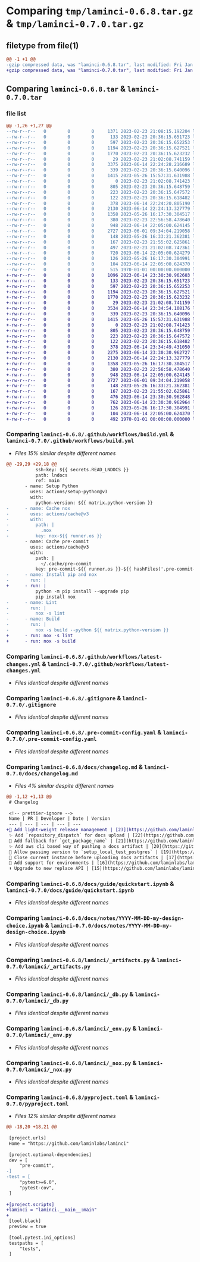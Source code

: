 # Comparing `tmp/laminci-0.6.8.tar.gz` & `tmp/laminci-0.7.0.tar.gz`

## filetype from file(1)

```diff
@@ -1 +1 @@
-gzip compressed data, was "laminci-0.6.8.tar", last modified: Fri Jan  1 00:00:00 2016, max compression
+gzip compressed data, was "laminci-0.7.0.tar", last modified: Fri Jan  1 00:00:00 2016, max compression
```

## Comparing `laminci-0.6.8.tar` & `laminci-0.7.0.tar`

### file list

```diff
@@ -1,26 +1,27 @@
--rw-r--r--   0        0        0     1371 2023-02-23 21:08:15.192204 laminci-0.6.8/.github/workflows/build.yml
--rw-r--r--   0        0        0      133 2023-02-23 20:36:15.651723 laminci-0.6.8/.github/workflows/latest-changes.jinja2
--rw-r--r--   0        0        0      597 2023-02-23 20:36:15.652253 laminci-0.6.8/.github/workflows/latest-changes.yml
--rw-r--r--   0        0        0     1194 2023-02-23 20:36:15.627521 laminci-0.6.8/.gitignore
--rw-r--r--   0        0        0     1770 2023-02-23 20:36:15.623232 laminci-0.6.8/.pre-commit-config.yaml
--rw-r--r--   0        0        0       29 2023-02-23 21:02:08.741159 laminci-0.6.8/README.md
--rw-r--r--   0        0        0     3375 2023-06-14 22:24:28.216689 laminci-0.6.8/docs/changelog.md
--rw-r--r--   0        0        0      339 2023-02-23 20:36:15.640096 laminci-0.6.8/docs/guide/index.md
--rw-r--r--   0        0        0     1415 2023-05-26 15:57:31.631988 laminci-0.6.8/docs/guide/quickstart.ipynb
--rw-r--r--   0        0        0        0 2023-02-23 21:02:08.741423 laminci-0.6.8/docs/index.md
--rw-r--r--   0        0        0      805 2023-02-23 20:36:15.648759 laminci-0.6.8/docs/notes/YYYY-MM-DD-my-design-choice.ipynb
--rw-r--r--   0        0        0      223 2023-02-23 20:36:15.647572 laminci-0.6.8/docs/notes/index.md
--rw-r--r--   0        0        0      122 2023-02-23 20:36:15.618482 laminci-0.6.8/lamin-project.yaml
--rw-r--r--   0        0        0      378 2023-06-14 22:24:20.805190 laminci-0.6.8/laminci/__init__.py
--rw-r--r--   0        0        0     2130 2023-06-14 22:24:13.327779 laminci-0.6.8/laminci/_artifacts.py
--rw-r--r--   0        0        0     1358 2023-05-26 16:17:30.304517 laminci-0.6.8/laminci/_db.py
--rw-r--r--   0        0        0      380 2023-02-23 22:56:58.478640 laminci-0.6.8/laminci/_docs.py
--rw-r--r--   0        0        0      948 2023-06-14 22:05:00.624145 laminci-0.6.8/laminci/_env.py
--rw-r--r--   0        0        0     2727 2023-06-01 09:34:04.219058 laminci-0.6.8/laminci/_nox.py
--rw-r--r--   0        0        0      148 2023-05-26 16:33:21.362381 laminci-0.6.8/laminci/db.py
--rw-r--r--   0        0        0      167 2023-02-23 21:55:02.625861 laminci-0.6.8/laminci/nox.py
--rw-r--r--   0        0        0      497 2023-02-23 21:02:08.742361 laminci-0.6.8/noxfile.py
--rw-r--r--   0        0        0      720 2023-06-14 22:05:00.624279 laminci-0.6.8/pyproject.toml
--rw-r--r--   0        0        0      126 2023-05-26 16:17:30.304991 laminci-0.6.8/tests/test_artifacts.py
--rw-r--r--   0        0        0      104 2023-06-14 22:05:00.624370 laminci-0.6.8/tests/test_package_name.py
--rw-r--r--   0        0        0      515 1970-01-01 00:00:00.000000 laminci-0.6.8/PKG-INFO
+-rw-r--r--   0        0        0     1096 2023-06-14 23:30:30.962603 laminci-0.7.0/.github/workflows/build.yml
+-rw-r--r--   0        0        0      133 2023-02-23 20:36:15.651723 laminci-0.7.0/.github/workflows/latest-changes.jinja2
+-rw-r--r--   0        0        0      597 2023-02-23 20:36:15.652253 laminci-0.7.0/.github/workflows/latest-changes.yml
+-rw-r--r--   0        0        0     1194 2023-02-23 20:36:15.627521 laminci-0.7.0/.gitignore
+-rw-r--r--   0        0        0     1770 2023-02-23 20:36:15.623232 laminci-0.7.0/.pre-commit-config.yaml
+-rw-r--r--   0        0        0       29 2023-02-23 21:02:08.741159 laminci-0.7.0/README.md
+-rw-r--r--   0        0        0     3534 2023-06-14 23:34:54.108176 laminci-0.7.0/docs/changelog.md
+-rw-r--r--   0        0        0      339 2023-02-23 20:36:15.640096 laminci-0.7.0/docs/guide/index.md
+-rw-r--r--   0        0        0     1415 2023-05-26 15:57:31.631988 laminci-0.7.0/docs/guide/quickstart.ipynb
+-rw-r--r--   0        0        0        0 2023-02-23 21:02:08.741423 laminci-0.7.0/docs/index.md
+-rw-r--r--   0        0        0      805 2023-02-23 20:36:15.648759 laminci-0.7.0/docs/notes/YYYY-MM-DD-my-design-choice.ipynb
+-rw-r--r--   0        0        0      223 2023-02-23 20:36:15.647572 laminci-0.7.0/docs/notes/index.md
+-rw-r--r--   0        0        0      122 2023-02-23 20:36:15.618482 laminci-0.7.0/lamin-project.yaml
+-rw-r--r--   0        0        0      378 2023-06-14 23:34:49.431050 laminci-0.7.0/laminci/__init__.py
+-rw-r--r--   0        0        0     2275 2023-06-14 23:30:30.962727 laminci-0.7.0/laminci/__main__.py
+-rw-r--r--   0        0        0     2130 2023-06-14 22:24:13.327779 laminci-0.7.0/laminci/_artifacts.py
+-rw-r--r--   0        0        0     1358 2023-05-26 16:17:30.304517 laminci-0.7.0/laminci/_db.py
+-rw-r--r--   0        0        0      380 2023-02-23 22:56:58.478640 laminci-0.7.0/laminci/_docs.py
+-rw-r--r--   0        0        0      948 2023-06-14 22:05:00.624145 laminci-0.7.0/laminci/_env.py
+-rw-r--r--   0        0        0     2727 2023-06-01 09:34:04.219058 laminci-0.7.0/laminci/_nox.py
+-rw-r--r--   0        0        0      148 2023-05-26 16:33:21.362381 laminci-0.7.0/laminci/db.py
+-rw-r--r--   0        0        0      167 2023-02-23 21:55:02.625861 laminci-0.7.0/laminci/nox.py
+-rw-r--r--   0        0        0      476 2023-06-14 23:30:30.962848 laminci-0.7.0/noxfile.py
+-rw-r--r--   0        0        0      762 2023-06-14 23:30:30.962964 laminci-0.7.0/pyproject.toml
+-rw-r--r--   0        0        0      126 2023-05-26 16:17:30.304991 laminci-0.7.0/tests/test_artifacts.py
+-rw-r--r--   0        0        0      104 2023-06-14 22:05:00.624370 laminci-0.7.0/tests/test_package_name.py
+-rw-r--r--   0        0        0      492 1970-01-01 00:00:00.000000 laminci-0.7.0/PKG-INFO
```

### Comparing `laminci-0.6.8/.github/workflows/build.yml` & `laminci-0.7.0/.github/workflows/build.yml`

 * *Files 15% similar despite different names*

```diff
@@ -29,29 +29,18 @@
           ssh-key: ${{ secrets.READ_LNDOCS }}
           path: lndocs
           ref: main
       - name: Setup Python
         uses: actions/setup-python@v3
         with:
           python-version: ${{ matrix.python-version }}
-      - name: Cache nox
-        uses: actions/cache@v3
-        with:
-          path: |
-            .nox
-          key: nox-${{ runner.os }}
       - name: Cache pre-commit
         uses: actions/cache@v3
         with:
           path: |
             ~/.cache/pre-commit
           key: pre-commit-${{ runner.os }}-${{ hashFiles('.pre-commit-config.yaml') }}
-      - name: Install pip and nox
-        run: |
+      - run: |
           python -m pip install --upgrade pip
           pip install nox
-      - name: Lint
-        run: |
-          nox -s lint
-      - name: Build
-        run: |
-          nox -s build --python ${{ matrix.python-version }}
+      - run: nox -s lint
+      - run: nox -s build
```

### Comparing `laminci-0.6.8/.github/workflows/latest-changes.yml` & `laminci-0.7.0/.github/workflows/latest-changes.yml`

 * *Files identical despite different names*

### Comparing `laminci-0.6.8/.gitignore` & `laminci-0.7.0/.gitignore`

 * *Files identical despite different names*

### Comparing `laminci-0.6.8/.pre-commit-config.yaml` & `laminci-0.7.0/.pre-commit-config.yaml`

 * *Files identical despite different names*

### Comparing `laminci-0.6.8/docs/changelog.md` & `laminci-0.7.0/docs/changelog.md`

 * *Files 4% similar despite different names*

```diff
@@ -1,12 +1,13 @@
 # Changelog
 
 <!-- prettier-ignore -->
 Name | PR | Developer | Date | Version
 --- | --- | --- | --- | ---
+🚸 Add light-weight release management | [23](https://github.com/laminlabs/laminci/pull/23) | [falexwolf](https://github.com/falexwolf) | 2023-06-14 | 0.7.0
 ✨ Add `repository_dispatch` for docs upload | [22](https://github.com/laminlabs/laminci/pull/22) | [falexwolf](https://github.com/falexwolf) | 2023-06-14 | 0.6.8
 🚸 Add fallback for `get_package_name` | [21](https://github.com/laminlabs/laminci/pull/21) | [falexwolf](https://github.com/falexwolf) | 2023-06-14 | 0.6.7
 ✨ Add aws cli based way of pushing a docs artifact | [20](https://github.com/laminlabs/laminci/pull/20) | [falexwolf](https://github.com/falexwolf) | 2023-05-26 | 0.6.4
 🚸 Allow passing version to `setup_local_test_postgres` | [19](https://github.com/laminlabs/laminci/pull/19) | [falexwolf](https://github.com/falexwolf) | 2023-04-20 |
 🚸 Close current instance before uploading docs artifacts | [17](https://github.com/laminlabs/laminci/pull/17) | [falexwolf](https://github.com/falexwolf) | 2023-04-10 | 0.5.3
 🚸 Add support for environments | [16](https://github.com/laminlabs/laminci/pull/16) | [falexwolf](https://github.com/falexwolf) | 2023-04-10 | 0.5.1
 ⬆️ Upgrade to new replace API | [15](https://github.com/laminlabs/laminci/pull/15) | [falexwolf](https://github.com/falexwolf) | 2023-04-10 | 0.5.0
```

### Comparing `laminci-0.6.8/docs/guide/quickstart.ipynb` & `laminci-0.7.0/docs/guide/quickstart.ipynb`

 * *Files identical despite different names*

### Comparing `laminci-0.6.8/docs/notes/YYYY-MM-DD-my-design-choice.ipynb` & `laminci-0.7.0/docs/notes/YYYY-MM-DD-my-design-choice.ipynb`

 * *Files identical despite different names*

### Comparing `laminci-0.6.8/laminci/_artifacts.py` & `laminci-0.7.0/laminci/_artifacts.py`

 * *Files identical despite different names*

### Comparing `laminci-0.6.8/laminci/_db.py` & `laminci-0.7.0/laminci/_db.py`

 * *Files identical despite different names*

### Comparing `laminci-0.6.8/laminci/_env.py` & `laminci-0.7.0/laminci/_env.py`

 * *Files identical despite different names*

### Comparing `laminci-0.6.8/laminci/_nox.py` & `laminci-0.7.0/laminci/_nox.py`

 * *Files identical despite different names*

### Comparing `laminci-0.6.8/pyproject.toml` & `laminci-0.7.0/pyproject.toml`

 * *Files 12% similar despite different names*

```diff
@@ -18,20 +18,21 @@
 
 [project.urls]
 Home = "https://github.com/laminlabs/laminci"
 
 [project.optional-dependencies]
 dev = [
     "pre-commit",
-]
-test = [
     "pytest>=6.0",
     "pytest-cov",
 ]
 
+[project.scripts]
+laminci = "laminci.__main__:main"
+
 [tool.black]
 preview = true
 
 [tool.pytest.ini_options]
 testpaths = [
     "tests",
 ]
```

